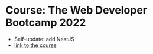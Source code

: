 # Course: The Web Developer Bootcamp 2022
* Self-update: add NestJS
* [link to the course](https://www.udemy.com/course/the-web-developer-bootcamp/)